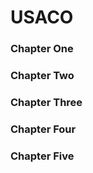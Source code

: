 # USACO 

### Chapter One


### Chapter Two


### Chapter Three


### Chapter Four


### Chapter Five

